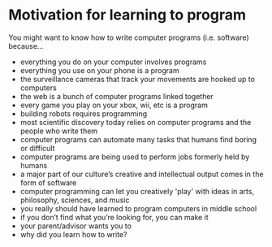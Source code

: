 # Motivation for learning to program

You might want to know how to write computer programs (i.e. software) because…

- everything you do on your computer involves programs
- everything you use on your phone is a program
- the surveillance cameras that track your movements are hooked up to computers
- the web is a bunch of computer programs linked together
- every game you play on your xbox, wii, etc is a program
- building robots requires programming
- most scientific discovery today relies on computer programs and the people who write them
- computer programs can automate many tasks that humans find boring or difficult
- computer programs are being used to perform jobs formerly held by humans
- a major part of our culture’s creative and intellectual output comes in the form of software
- computer programming can let you creatively 'play' with ideas in arts, philosophy, sciences, and music
- you really should have learned to program computers in middle school
- if you don’t find what you’re looking for, you can make it
- your parent/advisor wants you to
- why did you learn how to write?
